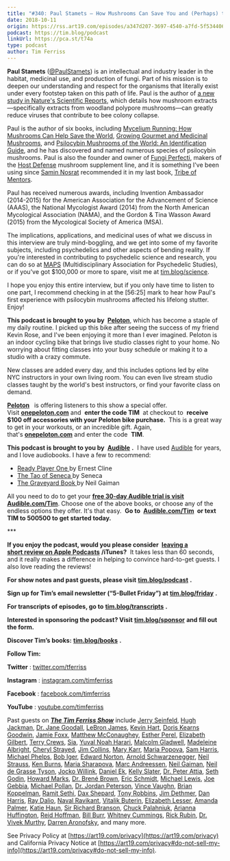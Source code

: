 ```yaml
---
title: "#340: Paul Stamets — How Mushrooms Can Save You and (Perhaps) the World"
date: 2018-10-11
origin: https://rss.art19.com/episodes/a347d207-3697-4540-a7fd-5f5344067421.mp3
podcast: https://tim.blog/podcast
linkUrl: https://pca.st/t74a
type: podcast
author: Tim Ferriss
---
```


 **Paul Stamets** ([@PaulStamets](https://twitter.com/PaulStamets)) is an intellectual and industry leader in the habitat, medicinal use, and production of fungi. Part of his mission is to deepen our understanding and respect for the organisms that literally exist under every footstep taken on this path of life. Paul is the author of [a new study in Nature's Scientific Reports](https://rdcu.be/8vQo), which details how mushroom extracts—specifically extracts from woodland polypore mushrooms—can greatly reduce viruses that contribute to bee colony collapse.

Paul is the author of six books, including [Mycelium Running: How Mushrooms Can Help Save the World](http://www.amazon.com/exec/obidos/ASIN/1580085792/offsitoftimfe-20), [Growing Gourmet and Medicinal Mushrooms](http://www.amazon.com/exec/obidos/ASIN/1580081754/offsitoftimfe-20), and [Psilocybin Mushrooms of the World: An Identification Guide](http://www.amazon.com/exec/obidos/ASIN/0898158397/offsitoftimfe-20), and he has discovered and named numerous species of psilocybin mushrooms. Paul is also the founder and owner of [Fungi Perfecti](https://fungi.com/), makers of the [Host Defense](https://hostdefense.com/) mushroom supplement line, and it is something I've been using since [Samin Nosrat](https://tim.blog/2018/10/01/samin-nosrat/) recommended it in my last book, [Tribe of Mentors](http://www.amazon.com/exec/obidos/ASIN/1328994961/offsitoftimfe-20).

Paul has received numerous awards, including Invention Ambassador (2014-2015) for the American Association for the Advancement of Science (AAAS), the National Mycologist Award (2014) from the North American Mycological Association (NAMA), and the Gordon & Tina Wasson Award (2015) from the Mycological Society of America (MSA).

The implications, applications, and medicinal uses of what we discuss in this interview are truly mind-boggling, and we get into some of my favorite subjects, including psychedelics and other aspects of bending reality. If you're interested in contributing to psychedelic science and research, you can do so at [MAPS](https://store.maps.org/np/clients/maps/donation.jsp) (Multidisciplinary Association for Psychedelic Studies), or if you've got $100,000 or more to spare, visit me at [tim.blog/science](http://tim.blog/science).

I hope you enjoy this entire interview, but if you only have time to listen to one part, I recommend checking in at the [56:25] mark to hear how Paul's first experience with psilocybin mushrooms affected his lifelong stutter. Enjoy!

**This podcast is brought to you by&nbsp;** [**Peloton**](https://www.onepeloton.com/), which has become a staple of my daily routine. I picked up this bike after seeing the success of my friend Kevin Rose, and I've been enjoying it more than I ever imagined. Peloton is an indoor cycling bike that brings live studio classes right to your home. No worrying about fitting classes into your busy schedule or making it to a studio with a crazy commute.

New classes are added every day, and this includes options led by elite NYC instructors in your own living room. You can even live stream studio classes taught by the world's best instructors, or find your favorite class on demand.

[**Peloton**](https://www.onepeloton.com/) **&nbsp;** is offering listeners to this show a special offer. Visit&nbsp;[**onepeloton.com**](https://www.onepeloton.com/)&nbsp;and&nbsp; **enter the code TIM** &nbsp;at checkout to&nbsp; **receive $100 off accessories with your Peloton bike purchase.** &nbsp;This is a great way to get in your workouts, or an incredible gift. Again, that's&nbsp;[**onepeloton.com**](https://www.onepeloton.com/)&nbsp;and enter the code&nbsp; **TIM**.

**This podcast is brought to you by&nbsp;** [**Audible**](http://audible.com/tim) **.** &nbsp;I have used&nbsp;[Audible](http://audible.com/tim)&nbsp;for years, and I love audiobooks. I have a few to recommend:

- [Ready Player One&nbsp;](https://www.audible.com/pd/Sci-Fi-Fantasy/Ready-Player-One-Audiobook/B005FRGT44/?tag=offsitoftimfe-20)by Ernest Cline
- [The Tao of Seneca&nbsp;](https://www.audible.com/pd/Nonfiction/The-Tao-of-Seneca-Audiobook/B01AIXEJKU/?tag=offsitoftimfe-20)by Seneca
- [The Graveyard Book&nbsp;](http://www.audible.com/pd/Teens/The-Graveyard-Book-Full-Cast-Production-Audiobook/B00LXHQO22/?tag=offsitoftimfe-20)by Neil Gaiman

All you need to do to get your&nbsp;[**free 30-day Audible trial is visit Audible.com/Tim**](http://audible.com/tim). Choose one of the above books, or choose any of the endless options they offer. It's that easy.&nbsp; **Go to&nbsp;** [**Audible.com/Tim**](http://audible.com/tim) **&nbsp;or text TIM to 500500 to get started today.**

\*\*\*

**If you enjoy the podcast, would you please consider&nbsp;** [**leaving a short&nbsp;review&nbsp;on Apple Podcasts**](https://podcasts.apple.com/us/podcast/the-tim-ferriss-show/id863897795?mt=2) **/iTunes?** &nbsp;It takes less than 60 seconds, and it really makes a difference in helping to convince hard-to-get guests. I also love reading the&nbsp;reviews!

**For show notes and past guests, please visit** [**tim.blog/podcast**](https://tim.blog/podcast/?utm_source=podcast&utm_medium=podcast&utm_campaign=podcast-description) **.**

**Sign up for Tim’s email newsletter (“5-Bullet Friday”) at** [**tim.blog/friday**](https://go.tim.blog/5-bullet-friday-1/) **.**

**For transcripts of episodes, go to** [**tim.blog/transcripts**](http://tim.blog/transcripts) **.**

**Interested in sponsoring the podcast? Visit** [**tim.blog/sponsor**](http://tim.blog/sponsor) **and fill out the form.**

**Discover Tim’s books:** [**tim.blog/books**](http://tim.blog/books) **.**

**Follow Tim:**

**Twitter** : [twitter.com/tferriss](https://twitter.com/tferriss)&nbsp;

**Instagram** : [instagram.com/timferriss](https://instagram.com/timferriss/)

**Facebook** : [facebook.com/timferriss](https://www.facebook.com/TimFerriss/)&nbsp;

**YouTube** : [youtube.com/timferriss](https://www.youtube.com/timferriss)

Past guests on [**_The Tim Ferriss Show_**](http://tim.blog/podcast) include [Jerry Seinfeld](https://tim.blog/2020/12/08/jerry-seinfeld/), [Hugh Jackman](https://tim.blog/2020/06/26/hugh-jackman/), [Dr. Jane Goodall](https://tim.blog/2020/04/16/jane-goodall/), [LeBron James](https://tim.blog/2018/11/27/lebron-james-mike-mancias/), [Kevin Hart](https://tim.blog/2020/05/20/kevin-hart/), [Doris Kearns Goodwin](https://tim.blog/2018/09/07/doris-kearns-goodwin-leadership/), [Jamie Foxx](https://tim.blog/2015/12/06/jamie-foxx/), [Matthew McConaughey](https://tim.blog/2020/10/19/matthew-mcconaughey/), [Esther Perel](https://tim.blog/2017/05/21/esther-perel/), [Elizabeth Gilbert](https://tim.blog/2020/05/08/elizabeth-gilbert/), [Terry Crews](https://tim.blog/2017/12/20/terry-crews-how-to-have-do-and-be-all-you-want/), [Sia](https://tim.blog/2020/08/12/sia/), [Yuval Noah Harari](https://tim.blog/2020/10/27/yuval-noah-harari/), [Malcolm Gladwell](https://tim.blog/2016/06/21/malcolm-gladwell/), [Madeleine Albright](https://tim.blog/2020/05/27/secretary-madeleine-albright/), [Cheryl Strayed](https://tim.blog/2017/03/30/cheryl-strayed/), [Jim Collins](https://tim.blog/2019/02/18/jim-collins/), [Mary Karr,](https://tim.blog/2020/11/11/mary-karr/) [Maria Popova](https://tim.blog/2014/10/21/brain-pickings/), [Sam Harris](https://tim.blog/2020/05/15/sam-harris-2/), [Michael Phelps](https://tim.blog/2021/01/21/michael-phelps-grant-hackett/), [Bob Iger](https://tim.blog/2020/01/16/bob-iger/), [Edward Norton](https://tim.blog/2019/10/31/edward-norton-motherless-brooklyn/), [Arnold Schwarzenegger](https://tim.blog/2015/02/02/arnold-schwarzenegger/), [Neil Strauss](https://tim.blog/2014/06/24/neil-strauss/), [Ken Burns](https://tim.blog/2019/09/12/ken-burns/), [Maria Sharapova](https://tim.blog/2017/08/26/maria-sharapova/), [Marc Andreessen](https://tim.blog/2016/05/29/marc-andreessen/), [Neil Gaiman](https://tim.blog/2019/03/28/neil-gaiman/), [Neil de Grasse Tyson](https://tim.blog/2019/10/03/neil-degrasse-tyson/), [Jocko Willink](https://tim.blog/2016/09/21/jocko-willink-on-discipline-leadership-and-overcoming-doubt/), [Daniel Ek](https://tim.blog/2020/12/03/daniel-ek/), [Kelly Slater](https://tim.blog/2020/09/08/kelly-slater/), [Dr. Peter Attia](https://tim.blog/2019/11/27/peter-attia-fasting-metformin-longevity/), [Seth Godin](https://tim.blog/2016/02/10/seth-godin/), [Howard Marks](https://tim.blog/2018/09/25/howard-marks/), [Dr. Brené Brown](https://tim.blog/2020/02/06/brene-brown-striving-self-acceptance-saving-marriages/), [Eric Schmidt](https://tim.blog/2019/04/09/eric-schmidt/), [Michael Lewis](https://tim.blog/2020/05/01/michael-lewis/), [Joe Gebbia](https://tim.blog/2018/03/08/joe-gebbia-co-founder-of-airbnb/), [Michael Pollan](https://tim.blog/2018/05/06/michael-pollan-how-to-change-your-mind/), [Dr. Jordan Peterson](https://tim.blog/2021/03/01/jordan-peterson/), [Vince Vaughn](https://tim.blog/2017/05/31/vince-vaughn/), [Brian Koppelman](https://tim.blog/2020/04/23/brian-koppelman/), [Ramit Sethi](https://tim.blog/2019/05/07/ramit-sethi/), [Dax Shepard](https://tim.blog/2020/11/18/dax-shepard/), [Tony Robbins](https://tim.blog/2014/10/15/money-master-the-game/), [Jim Dethmer](https://tim.blog/2020/05/18/jim-dethmer/), [Dan Harris](https://tim.blog/2020/11/19/dan-harris/), [Ray Dalio](https://tim.blog/2017/09/13/ray-dalio/), [Naval Ravikant](https://tim.blog/2015/08/18/the-evolutionary-angel-naval-ravikant/), [Vitalik Buterin](https://tim.blog/2021/03/08/vitalik-buterin-naval-ravikant/), [Elizabeth Lesser](https://tim.blog/2021/03/16/elizabeth-lesser/), [Amanda Palmer](https://tim.blog/2019/04/18/amanda-palmer-2/), [Katie Haun](https://tim.blog/2021/02/18/katie-haun/), [Sir Richard Branson](https://tim.blog/2017/10/09/richard-branson/), [Chuck Palahniuk](https://tim.blog/2020/09/02/chuck-palahniuk/), [Arianna Huffington](https://tim.blog/2017/10/18/arianna-huffington/), [Reid Hoffman](https://tim.blog/2015/08/31/the-oracle-of-silicon-valley-reid-hoffman-plus-michael-mccullough/), [Bill Burr](https://tim.blog/2017/09/17/bill-burr/), [Whitney Cummings](https://tim.blog/2015/06/26/whitney-cummings/), [Rick Rubin](https://tim.blog/2015/05/15/rick-rubin/), [Dr. Vivek Murthy](https://tim.blog/2020/03/26/vivek-murthy/), [Darren Aronofsky](https://tim.blog/2017/09/09/darren-aronofsky/), and many more.

See Privacy Policy at [https://art19.com/privacy](https://art19.com/privacy) and California Privacy Notice at [https://art19.com/privacy#do-not-sell-my-info](https://art19.com/privacy#do-not-sell-my-info).

